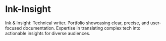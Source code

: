 # Ink-Insight
Ink &amp; Insight: Technical writer. Portfolio showcasing clear, precise, and user-focused documentation. Expertise in translating complex tech into actionable insights for diverse audiences.

